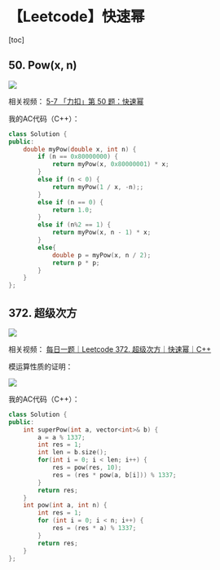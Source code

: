 # 【Leetcode】快速幂



[toc]



## 50. Pow(x, n)

![](D:\Notes\Leetcode\Leetcode.assets\50.png)

相关视频：
[5-7 「力扣」第 50 题：快速幂](https://www.bilibili.com/video/BV1HU4y1o7cN)

我的AC代码（C++）：

```c++
class Solution {
public:
	double myPow(double x, int n) {
		if (n == 0x80000000) {
			return myPow(x, 0x80000001) * x;
		}
		else if (n < 0) {
			return myPow(1 / x, -n);;
		}
		else if (n == 0) {
			return 1.0;
		}
		else if (n%2 == 1) {
			return myPow(x, n - 1) * x;
		}
		else{
			double p = myPow(x, n / 2);
			return p * p;
		}
	}
};
```



## 372. 超级次方

![](D:\Notes\Leetcode\Leetcode.assets\372.png)

相关视频：
[每日一题｜Leetcode 372. 超级次方｜快速幂｜C++](https://www.bilibili.com/video/BV1AF411z7QK)

模运算性质的证明：

![](D:\Notes\Leetcode\Leetcode.assets\372-proof.PNG)

我的AC代码（C++）：

```c++
class Solution {
public:
	int superPow(int a, vector<int>& b) {
		a = a % 1337;
		int res = 1;
		int len = b.size();
		for(int i = 0; i < len; i++) {
			res = pow(res, 10);
			res = (res * pow(a, b[i])) % 1337;
		}
		return res;
	}
	int pow(int a, int n) {
		int res = 1;
		for (int i = 0; i < n; i++) {
			res = (res * a) % 1337;
		}
		return res;
	}
};
```

